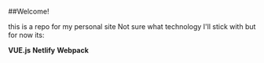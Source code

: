 
##Welcome!


this is a repo for my personal site Not sure what technology
I'll stick with but for now its:

**VUE.js**
**Netlify**
**Webpack**
